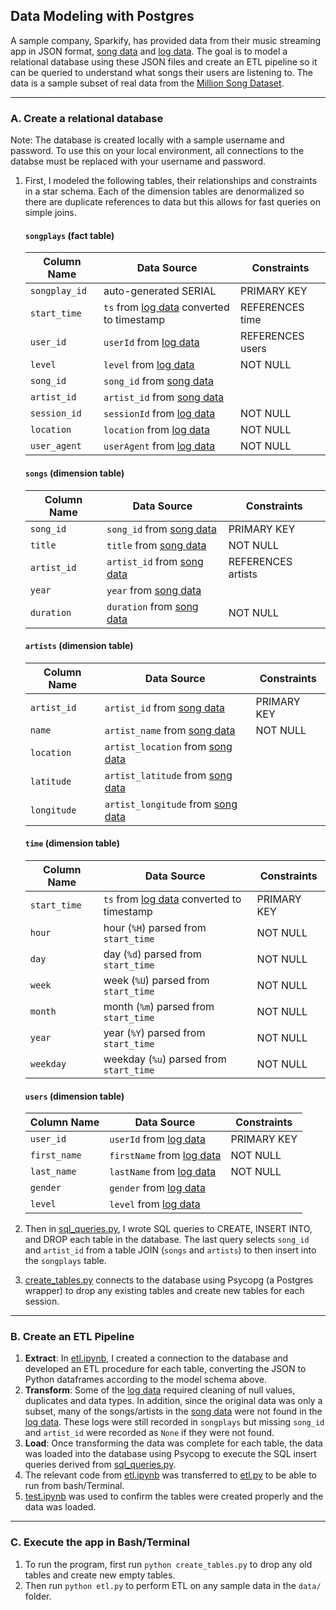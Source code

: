 ## Data Modeling with Postgres

A sample company, Sparkify, has provided data from their music streaming app in JSON format, [song data](data/song_data/) and [log data](data/log_data/). The goal is to model a relational database using these JSON files and create an ETL pipeline so it can be queried to understand what songs their users are listening to. The data is a sample subset of real data from the [Million Song Dataset](https://labrosa.ee.columbia.edu/millionsong/).

<hr>

### A. Create a relational database
Note: The database is created locally with a sample username and password. To use this on your local environment, all connections to the databse must be replaced with your username and password.

1. First, I modeled the following tables, their relationships and constraints in a star schema. Each of the dimension tables are denormalized so there are duplicate references to data but this allows for fast queries on simple joins.

   #### `songplays` (fact table)
   | Column Name | Data Source | Constraints |
   | ----------- | ----------- | ----------- |
   | `songplay_id` | auto-generated SERIAL | PRIMARY KEY | 
   | `start_time` | `ts` from [log data](data/log_data/) converted to timestamp | REFERENCES time |
   | `user_id` | `userId` from [log data](data/log_data/) | REFERENCES users |
   | `level` | `level` from [log data](data/log_data/) | NOT NULL |
   | `song_id` | `song_id` from [song data](data/song_data/) | |
   | `artist_id` | `artist_id` from [song data](data/song_data/) | |
   | `session_id` | `sessionId` from [log data](data/log_data/) | NOT NULL |
   | `location` | `location` from [log data](data/log_data/) | NOT NULL |
   | `user_agent` | `userAgent` from [log data](data/log_data/) | NOT NULL |

   #### `songs` (dimension table)
   | Column Name | Data Source | Constraints |
   | ----------- | ----------- | ----------- |
   | `song_id` | `song_id` from [song data](data/song_data/) | PRIMARY KEY |
   | `title` | `title` from [song data](data/song_data/) | NOT NULL |
   | `artist_id` | `artist_id` from [song data](data/song_data/) | REFERENCES artists |
   | `year` | `year` from [song data](data/song_data/) | |
   | `duration` | `duration` from [song data](data/song_data/) | NOT NULL |

   #### `artists` (dimension table)
   | Column Name | Data Source | Constraints |
   | ----------- | ----------- | ----------- |
   | `artist_id` | `artist_id` from [song data](data/song_data/) | PRIMARY KEY |
   | `name` | `artist_name` from [song data](data/song_data/) | NOT NULL |
   | `location` | `artist_location` from [song data](data/song_data/) | |
   | `latitude` | `artist_latitude` from [song data](data/song_data/) | |
   | `longitude` | `artist_longitude` from [song data](data/song_data/) | |

   #### `time` (dimension table)
   | Column Name | Data Source | Constraints |
   | ----------- | ----------- | ----------- |
   | `start_time` | `ts` from [log data](data/log_data/) converted to timestamp | PRIMARY KEY |
   | `hour` | hour (`%H`) parsed from `start_time` | NOT NULL |
   | `day` | day (`%d`) parsed from `start_time` | NOT NULL |
   | `week` | week (`%U`) parsed from `start_time` | NOT NULL |
   | `month` | month (`%m`) parsed from `start_time` | NOT NULL |
   | `year` | year (`%Y`) parsed from `start_time` | NOT NULL |
   | `weekday` | weekday (`%u`) parsed from `start_time` | NOT NULL |
   
   #### `users` (dimension table)
   | Column Name | Data Source | Constraints |
   | ----------- | ----------- | ----------- |
   | `user_id` | `userId` from [log data](data/log_data/) | PRIMARY KEY |
   | `first_name ` | `firstName` from [log data](data/log_data/) | NOT NULL |
   | `last_name` | `lastName` from [log data](data/log_data/) | NOT NULL |
   | `gender ` | `gender` from [log data](data/log_data/) | |
   | `level ` | `level` from [log data](data/log_data/) | |

2. Then in [sql_queries.py](sql_queries.py), I wrote SQL queries to CREATE, INSERT INTO, and DROP each table in the database. The last query selects `song_id` and `artist_id` from a table JOIN (`songs` and `artists`) to then insert into the `songplays` table. 

3. [create_tables.py](create_tables.py) connects to the database using Psycopg (a Postgres wrapper) to drop any existing tables and create new tables for each session.  

<hr>

### B. Create an ETL Pipeline

1. **Extract**: In [etl.ipynb](etl.ipynb), I created a connection to the database and developed an ETL procedure for each table, converting the JSON to Python dataframes according to the model schema above. 
2. **Transform**: Some of the [log data](data/log_data/) required cleaning of null values, duplicates and data types. In addition, since the original data was only a subset, many of the songs/artists in the [song data](data/song_data/) were not found in the [log data](data/log_data/). These logs were still recorded in `songplays` but missing `song_id` and `artist_id` were recorded as `None` if they were not found.
3. **Load**: Once transforming the data was complete for each table, the data was loaded into the database using Psycopg to execute the SQL insert queries derived from [sql_queries.py](sql_queries.py).
4. The relevant code from [etl.ipynb](etl.ipynb) was transferred to [etl.py](etl.py) to be able to run from bash/Terminal.
5. [test.ipynb](test.ipynb) was used to confirm the tables were created properly and the data was loaded.

<hr>

### C. Execute the app in Bash/Terminal
1. To run the program, first run `python create_tables.py` to drop any old tables and create new empty tables.
2. Then run `python etl.py` to perform ETL on any sample data in the `data/` folder.
